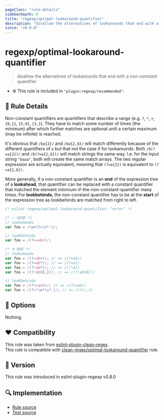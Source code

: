 ```yaml
---
pageClass: "rule-details"
sidebarDepth: 0
title: "regexp/optimal-lookaround-quantifier"
description: "disallow the alternatives of lookarounds that end with a non-constant quantifier"
since: "v0.8.0"
---
```

# regexp/optimal-lookaround-quantifier

> disallow the alternatives of lookarounds that end with a non-constant quantifier

- :gear: This rule is included in `"plugin:regexp/recommended"`.

## :book: Rule Details

Non-constant quantifiers are quantifiers that describe a range (e.g. `?`, `*`,
`+`, `{0,1}`, `{5,9}`, `{3,}`). They have to match some number of times (the
minimum) after which further matches are optional until a certain maximum (may
be infinite) is reached.

It's obvious that `/ba{2}/` and `/ba{2,6}/` will match differently because of
the different quantifiers of `a` but that not the case if for lookarounds. Both
`/b(?=a{2})/` and `/b(?=a{2,6})/` will match strings the same way. I.e. for the
input string `"baaa"`, both will create the same match arrays. The two regular
expression are actually equivalent, meaning that `(?=a{2})` is equivalent to
`(?=a{2,6})`.

More generally, if a non-constant quantifier is an **end** of the expression
tree of a **lookahead**, that quantifier can be replaced with a constant
quantifier that matched the element minimum-if-the-non-constant-quantifier many
times. For **lookbehinds**, the non-constant quantifier has to be at the
**start** of the expression tree as lookbehinds are matched from right to left.

<eslint-code-block>

```js
/* eslint regexp/optimal-lookaround-quantifier: "error" */

/* ✓ GOOD */
// lookaheads
var foo = /\w+(?=\s*:)/;

// lookbehinds
var foo = /(?<=ab+)/;

/* ✗ BAD */
// lookaheads
var foo = /(?=ab+)/; // == /(?=ab)/
var foo = /(?=ab*)/; // == /(?=a)/
var foo = /(?!ab?)/; // == /(?!a)/
var foo = /(?!ab{6,})/; // == /(?!ab{6})/

// lookbehinds
var foo = /(?<=a+b)/; // == /(?<=ab)/
var foo = /(?<!\w*\s*,)/; // == /(?<!,)/
```

</eslint-code-block>

## :wrench: Options

Nothing.

## :heart: Compatibility

This rule was taken from [eslint-plugin-clean-regex].\
This rule is compatible with [clean-regex/optimal-lookaround-quantifier] rule.

[eslint-plugin-clean-regex]: https://github.com/RunDevelopment/eslint-plugin-clean-regex
[clean-regex/optimal-lookaround-quantifier]: https://github.com/RunDevelopment/eslint-plugin-clean-regex/blob/master/docs/rules/optimal-lookaround-quantifier.md

## :rocket: Version

This rule was introduced in eslint-plugin-regexp v0.8.0

## :mag: Implementation

- [Rule source](https://github.com/ota-meshi/eslint-plugin-regexp/blob/master/lib/rules/optimal-lookaround-quantifier.ts)
- [Test source](https://github.com/ota-meshi/eslint-plugin-regexp/blob/master/tests/lib/rules/optimal-lookaround-quantifier.ts)
